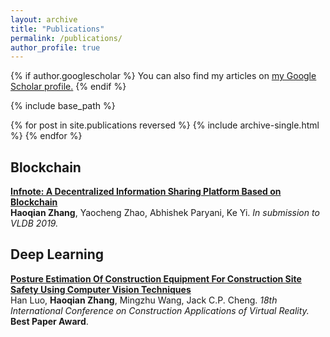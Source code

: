 ```yaml
---
layout: archive
title: "Publications"
permalink: /publications/
author_profile: true
---
```


{% if author.googlescholar %}
  You can also find my articles on <u><a href="{{author.googlescholar}}">my Google Scholar profile</a>.</u>
{% endif %}

{% include base_path %}

{% for post in site.publications reversed %}
  {% include archive-single.html %}
{% endfor %}

## Blockchain

<b>[Infnote: A Decentralized Information Sharing Platform Based on Blockchain](#)</b> <br>
<b>Haoqian Zhang</b>, Yaocheng Zhao, Abhishek Paryani, Ke Yi. <i>In submission to VLDB 2019.</i>

## Deep Learning

<b>[Posture Estimation Of Construction Equipment For Construction Site Safety Using Computer Vision Techniques](#)</b> <br>
Han Luo, <b>Haoqian Zhang</b>, Mingzhu Wang, Jack C.P. Cheng. <i>18th International Conference on Construction Applications of Virtual Reality.</i> <b>Best Paper Award</b>.


